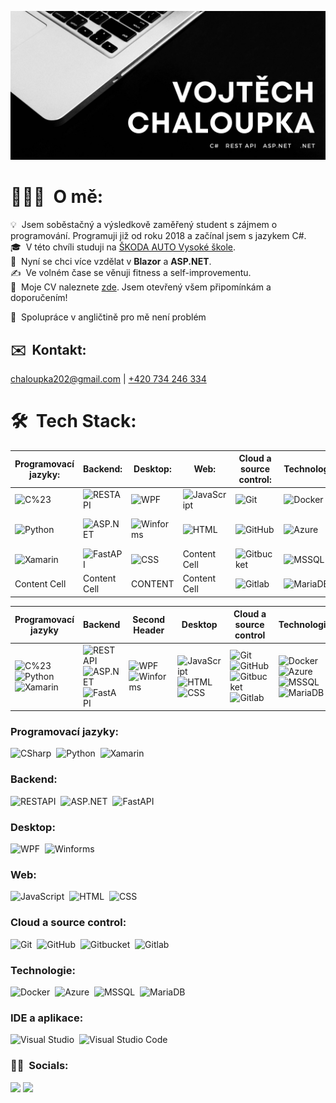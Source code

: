 ![Vojtech_banner](/Assets/hero_img.jpg)

# 👨🏻‍💻 &nbsp;O mě:

💡 &nbsp;Jsem soběstačný a výsledkově zaměřený student s zájmem o programování. Programuji již od roku 2018 a začínal jsem s jazykem C#.\
🎓 &nbsp;V této chvíli studuji na [ŠKODA AUTO Vysoké škole](https://www.savs.cz/).\
🌱 &nbsp;Nyní se chci více vzdělat v <b>Blazor</b> a <b>ASP.NET</b>.\
✍️ &nbsp;Ve volném čase se věnuji fitness a self-improvementu.\
📄 &nbsp;Moje CV naleznete [zde](https://drive.google.com/file/d/1E7-upUgXYmmCu9Q0cGBW5Nspxmv7YNfh/view?usp=sharing). Jsem otevřený všem připomínkám a doporučením!

📘 &nbsp;Spolupráce v angličtině pro mě není problém 

## ✉️ &nbsp;Kontakt:

[chaloupka202@gmail.com](mailto:chaloupka202@gmail.com) | [+420 734 246 334](tel:734246334)

# 🛠 &nbsp;Tech Stack:

| Programovací jazyky: | Backend: | Desktop: | Web: | Cloud a source control: | Technologie | IDE a aplikace: |
| ------------- | ------------- | ------------- | ------------- | ------------- | ------------- | ------------- |
| ![C%23](https://img.shields.io/badge/-CSharp-05122A?style=flat&logo=csharp)  | ![RESTAPI](https://img.shields.io/badge/-REST-05122A?style=flat&logo=.net)  | ![WPF](https://img.shields.io/badge/-WPF-05122A?style=flat&logo=csharp)  | ![JavaScript](https://img.shields.io/badge/-JavaScript-05122A?style=flat&logo=javascript)  | ![Git](https://img.shields.io/badge/-Git-05122A?style=flat&logo=git)  | ![Docker](https://img.shields.io/badge/-Docker-05122A?style=flat&logo=docker)  | ![Visual Studio](https://img.shields.io/badge/-Visual%20Studio%20Code-05122A?style=flat&logo=visual-studio&logoColor=007ACC)  |
| ![Python](https://img.shields.io/badge/-Python-05122A?style=flat&logo=python)  | ![ASP.NET](https://img.shields.io/badge/-ASP.NET-05122A?style=flat&logo=.net)  | ![Winforms](https://img.shields.io/badge/-Winforms-05122A?style=flat&logo=csharp)  | ![HTML](https://img.shields.io/badge/-HTML-05122A?style=flat&logo=HTML5)  | ![GitHub](https://img.shields.io/badge/-GitHub-05122A?style=flat&logo=github)  | ![Azure](https://img.shields.io/badge/-Azure-05122A?style=flat&logo=microsoft-azure)  | ![Visual Studio Code](https://img.shields.io/badge/-Visual%20Studio%20Code-05122A?style=flat&logo=visual-studio-code&logoColor=007ACC)  |
| ![Xamarin](https://img.shields.io/badge/-Xamarin-05122A?style=flat&logo=xamarin)  | ![FastAPI](https://img.shields.io/badge/-FastAPI-05122A?style=flat&logo=fastapi)  | ![CSS](https://img.shields.io/badge/-CSS-05122A?style=flat&logo=CSS3&logoColor=1572B6)  | Content Cell | ![Gitbucket](https://img.shields.io/badge/-Gitbucket-05122A?style=flat&logo=git)  | ![MSSQL](https://img.shields.io/badge/-MSSQL-05122A?style=flat&logo=microsoft-sql-server)  | CONTENT |
| Content Cell | Content Cell | CONTENT | Content Cell | ![Gitlab](https://img.shields.io/badge/-Gitlab-05122A?style=flat&logo=gitlab)  | ![MariaDB](https://img.shields.io/badge/-MariaDB-05122A?style=flat&logo=mariadb)  | CONTENT |

| Programovací jazyky | Backend | Second Header | Desktop | Cloud a source control | Technologie | IDE a aplikace |
| ------------- | ------------- | ------------- | ------------- | ------------- | ------------- | ------------- |
| ![C%23](https://img.shields.io/badge/-CSharp-05122A?style=flat&logo=csharp) ![Python](https://img.shields.io/badge/-Python-05122A?style=flat&logo=python) ![Xamarin](https://img.shields.io/badge/-Xamarin-05122A?style=flat&logo=xamarin) | ![RESTAPI](https://img.shields.io/badge/-REST-05122A?style=flat&logo=.net) ![ASP.NET](https://img.shields.io/badge/-ASP.NET-05122A?style=flat&logo=.net) ![FastAPI](https://img.shields.io/badge/-FastAPI-05122A?style=flat&logo=fastapi) | ![WPF](https://img.shields.io/badge/-WPF-05122A?style=flat&logo=csharp) ![Winforms](https://img.shields.io/badge/-Winforms-05122A?style=flat&logo=csharp) | ![JavaScript](https://img.shields.io/badge/-JavaScript-05122A?style=flat&logo=javascript) ![HTML](https://img.shields.io/badge/-HTML-05122A?style=flat&logo=HTML5) ![CSS](https://img.shields.io/badge/-CSS-05122A?style=flat&logo=CSS3&logoColor=1572B6) | ![Git](https://img.shields.io/badge/-Git-05122A?style=flat&logo=git) ![GitHub](https://img.shields.io/badge/-GitHub-05122A?style=flat&logo=github) ![Gitbucket](https://img.shields.io/badge/-Gitbucket-05122A?style=flat&logo=git) ![Gitlab](https://img.shields.io/badge/-Gitlab-05122A?style=flat&logo=gitlab) | ![Docker](https://img.shields.io/badge/-Docker-05122A?style=flat&logo=docker) ![Azure](https://img.shields.io/badge/-Azure-05122A?style=flat&logo=microsoft-azure) ![MSSQL](https://img.shields.io/badge/-MSSQL-05122A?style=flat&logo=microsoft-sql-server) ![MariaDB](https://img.shields.io/badge/-MariaDB-05122A?style=flat&logo=mariadb) | ![Visual Studio](https://img.shields.io/badge/-Visual%20Studio-05122A?style=flat&logo=visual-studio&logoColor=007ACC) ![Visual Studio Code](https://img.shields.io/badge/-Visual%20Studio%20Code-05122A?style=flat&logo=visual-studio-code&logoColor=007ACC) |

<!-- ## [start] Programming Languages -->
### Programovací jazyky:

![CSharp](https://img.shields.io/badge/-CSharp-05122A?style=flat&logo=csharp)&nbsp;
![Python](https://img.shields.io/badge/-Python-05122A?style=flat&logo=python)&nbsp;
![Xamarin](https://img.shields.io/badge/-Xamarin-05122A?style=flat&logo=xamarin)&nbsp;
<!-- ## [end] Programming Languages -->

<!-- ## [start] APIs/Libs/Backend -->
### Backend:

![RESTAPI](https://img.shields.io/badge/-REST-05122A?style=flat&logo=.net)&nbsp;
![ASP.NET](https://img.shields.io/badge/-ASP.NET-05122A?style=flat&logo=.net)&nbsp;
![FastAPI](https://img.shields.io/badge/-FastAPI-05122A?style=flat&logo=fastapi)&nbsp;
<!-- ## [end] APIs/Libs/Backend -->

<!-- ## [start] Subsystems -->
### Desktop:

![WPF](https://img.shields.io/badge/-WPF-05122A?style=flat&logo=csharp)&nbsp;
![Winforms](https://img.shields.io/badge/-Winforms-05122A?style=flat&logo=csharp)&nbsp;
<!-- ## [end] Subsystems -->

<!-- ## [start] Web -->
### Web:

![JavaScript](https://img.shields.io/badge/-JavaScript-05122A?style=flat&logo=javascript)&nbsp;
![HTML](https://img.shields.io/badge/-HTML-05122A?style=flat&logo=HTML5)&nbsp;
![CSS](https://img.shields.io/badge/-CSS-05122A?style=flat&logo=CSS3&logoColor=1572B6)&nbsp;

<!-- ## [start] Source and cloud systems -->
### Cloud a source control:

![Git](https://img.shields.io/badge/-Git-05122A?style=flat&logo=git)&nbsp;
![GitHub](https://img.shields.io/badge/-GitHub-05122A?style=flat&logo=github)&nbsp;
![Gitbucket](https://img.shields.io/badge/-Gitbucket-05122A?style=flat&logo=git)&nbsp;
![Gitlab](https://img.shields.io/badge/-Gitlab-05122A?style=flat&logo=gitlab)&nbsp;
<!-- ## [end] Source and cloud systems -->

<!-- ## [start] Technology -->
### Technologie:

![Docker](https://img.shields.io/badge/-Docker-05122A?style=flat&logo=docker)&nbsp;
![Azure](https://img.shields.io/badge/-Azure-05122A?style=flat&logo=microsoft-azure)&nbsp;
![MSSQL](https://img.shields.io/badge/-MSSQL-05122A?style=flat&logo=microsoft-sql-server)&nbsp;
![MariaDB](https://img.shields.io/badge/-MariaDB-05122A?style=flat&logo=mariadb)&nbsp;
<!-- ## [end] Technology -->

<!-- ## App know-how -->
### IDE a aplikace:

![Visual Studio](https://img.shields.io/badge/-Visual%20Studio%20Code-05122A?style=flat&logo=visual-studio&logoColor=007ACC)&nbsp;
![Visual Studio Code](https://img.shields.io/badge/-Visual%20Studio%20Code-05122A?style=flat&logo=visual-studio-code&logoColor=007ACC)&nbsp;
<!-- ## [end] App know-how -->

### 🤝🏻 &nbsp;Socials:

<p align="left">
<a href="https://www.linkedin.com/in/vojtech-chaloupka/"><img src="https://img.shields.io/badge/-Vojtěch Chaloupka-0077B5?style=flat&logo=Linkedin&logoColor=white"/></a>
<a href="https://www.facebook.com/vojta.chaloupka.505/"><img src="https://img.shields.io/badge/-Vojtěch Chaloupka-1877F2?style=flat&logo=Facebook&logoColor=white"/></a>
</p>

<!-- 
Hello there :)
-->
